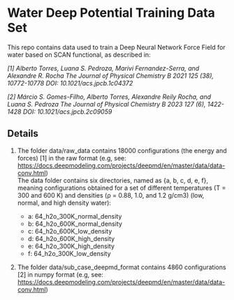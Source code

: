 
# Water Deep Potential Training Data Set 

This repo contains data used to train a Deep Neural Network Force Field for water based on SCAN functional, as described in:

*[1] Alberto Torres, Luana S. Pedroza, Marivi Fernandez-Serra, and Alexandre R. Rocha
The Journal of Physical Chemistry B 2021 125 (38), 10772-10778
DOI: 10.1021/acs.jpcb.1c04372*

*[2] Márcio S. Gomes-Filho, Alberto Torres, Alexandre Reily Rocha, and Luana S. Pedroza
The Journal of Physical Chemistry B 2023 127 (6), 1422-1428
DOI: 10.1021/acs.jpcb.2c09059*
 
## Details

1. The folder data/raw_data contains  18000 configurations (the energy and forces) [1]  in the raw format (e.g, see: https://docs.deepmodeling.com/projects/deepmd/en/master/data/data-conv.html)  
 The data folder contains six directories, named as {a, b, c, d, e, f}, meaning configurations obtained for a set of different temperatures (T = 300 and 600 K) and densities (ρ = 0.88, 1.0, and 1.2 g/cm3) (low, normal, and high density water):
	* a: 64_h2o_300K_normal_density
	* b: 64_h2o_600K_normal_density
	* c: 64_h2o_600K_low_density
	* d: 64_h2o_600K_high_density 
	* e: 64_h2o_300K_high_density 
	* f: 64_h2o_300K_low_density

2. The folder data/sub_case_deepmd_format contains  4860 configurations [2]  in  numpy format (e.g, see: https://docs.deepmodeling.com/projects/deepmd/en/master/data/data-conv.html)

